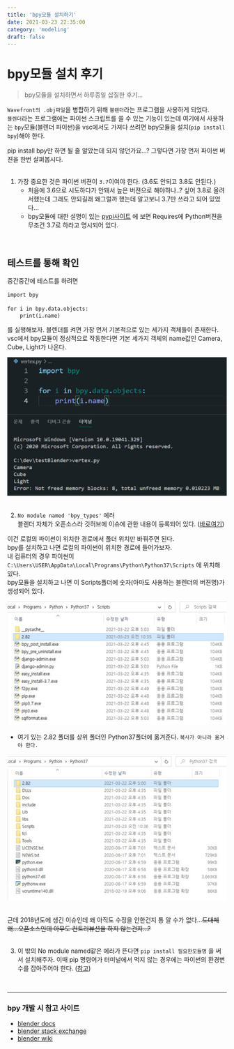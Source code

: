 ```yaml
---
title: 'bpy모듈 설치하기'
date: 2021-03-23 22:35:00
category: 'modeling'
draft: false
---
```


# bpy모듈 설치 후기

> bpy모듈을 설치하면서 하루종일 삽질한 후기...

`Wavefront의 .obj파일`을 병합하기 위해 `블렌더`라는 프로그램을 사용하게 되었다. </br>
`블렌더`라는 프로그램에는 파이썬 스크립트를 쓸 수 있는 기능이 있는데 여기에서 사용하는 `bpy`모듈(블렌더 파이썬)을 vsc에서도 가져다 쓰려면 bpy모듈을 설치(`pip install bpy`)해야 한다.

pip install bpy만 하면 될 줄 알았는데 되지 않던가요...? 그렇다면 가장 먼저 파이썬 버젼을 한번 살펴봅시다. </br></br>

1. 가장 중요한 것은 파이썬 버젼이 `3.7`이여야 한다. (3.6도 안되고 3.8도 안된다.)
   - 처음에 3.6으로 시도하다가 안돼서 높은 버젼으로 해야하나..? 싶어 3.8로 올려서했는데 그래도 안되길래 왜그럴까 했는데 알고보니 3.7만 쓰라고 되어 있었다...
   - bpy모듈에 대한 설명이 있는 [pypi사이트](https://pypi.org/project/bpy/2.91a0/) 에 보면 Requires에 Python버젼을 무조건 3.7로 하라고 명시되어 있다.

</br>

## 테스트를 통해 확인

중간중간에 테스트를 하려면

```
import bpy

for i in bpy.data.objects:
    print(i.name)
```

를 실행해보자. 블렌더를 켜면 가장 먼저 기본적으로 있는 세가지 객체들이 존재한다. vsc에서 bpy모듈이 정상적으로 작동한다면 기본 세가지 객체의 name값인 Camera, Cube, Light가 나온다.

![테스트결과](./blenderPy/test.png)
</br></br>

2. `No module named 'bpy_types'` 에러 </br>
   블렌더 자체가 오픈소스라 깃허브에 이슈에 관한 내용이 등록되어 있다. ([바로여기](https://github.com/TylerGubala/blenderpy/issues/13))

이건 로컬의 파이썬이 위치한 경로에서 폴더 위치만 바꿔주면 된다. </br>
bpy를 설치하고 나면 로컬의 파이썬이 위치한 경로에 들어가보자. </br>
내 컴퓨터의 경우 파이썬이 `C:\Users\USER\AppData\Local\Programs\Python\Python37\Scripts` 에 위치해 있다. </br>
bpy모듈을 설치하고 나면 이 Scripts폴더에 숫자(아마도 사용하는 블렌더의 버젼명)가 생성되어 있다.

![script옮기기전](./blenderPy/script_before.png)

- 여기 있는 2.82 폴더를 상위 폴더인 Python37폴더에 옮겨준다. `복사가 아니라 옮겨야 한다.`

![옮긴후](./blenderPy/script_after.png)
</br></br>

근데 2018년도에 생긴 이슈인데 왜 아직도 수정을 안한건지 통 알 수가 없다...~~도대체 왜...오픈소스인데 아무도 컨트리뷰션을 하지 않는건지...?~~ </br></br>

3. 이 밖의 No module named같은 에러가 뜬다면 `pip install 필요한모듈명` 을 써서 설치해주자.
   이때 pip 명령어가 터미널에서 먹지 않는 경우에는 파이썬의 환경변수를 잡아주어야 한다. ([참고](https://wxmin.tistory.com/121))

</br>

---

### bpy 개발 시 참고 사이트

- [blender docs](https://docs.blender.org/manual/en/latest/)
- [blender stack exchange](https://blender.stackexchange.com/)
- [blender wiki](https://wiki.blender.org/wiki/Main_Page)
